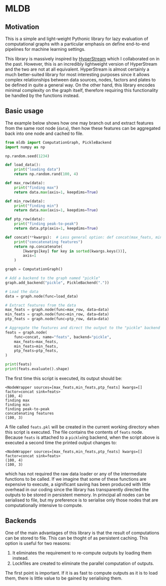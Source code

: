 # MLDB

## Motivation 

This is a simple and light-weight Pythonic library for lazy evaluation of computational graphs with a particular emphasis on define end-to-end pipelines for machine learning settings. 

This library is massively inspired by [HyperStream](https://github.com/IRC-SPHERE/HyperStream) which I collaborated on in the past. However, this is an incredibly lightweight version of HyperStream and the two are not at all equivalent. HyperStream is almost certainly a much better-suited library for most interesting purposes since it allows complex relationships between data sources, nodes, factors and plates to be defined in quite a general way. On the other hand, this library encodes minimal complexity on the graph itself, therefore requiring this functionality be handled by the functions instead.  

## Basic usage

The example below shows how one may branch out and extract features from the same root node (`data`), then how these features can be aggregated back into one node and cached to file. 

```python
from mldb import ComputationGraph, PickleBackend
import numpy as np 

np.random.seed(1234)

def load_data(): 
    print("loading data")
    return np.random.rand(100, 4)

def max_row(data): 
    print("finding max")
    return data.max(axis=1, keepdims=True)

def min_row(data): 
    print("finding min")
    return data.max(axis=1, keepdims=True)

def ptp_row(data): 
    print("finding peak-to-peak")
    return data.ptp(axis=1, keepdims=True)

def concat(**kwargs):  # Less general option: def concat(max_feats, min_feats, ptp_feats): ...
    print("concatenating features")
    return np.concatenate(
        [kwargs[key] for key in sorted(kwargs.keys())], 
        axis=1
    )

graph = ComputationGraph()

# Add a backend to the graph named "pickle"
graph.add_backend("pickle", PickleBackend("."))

# Load the data
data = graph.node(func=load_data)

# Extract features from the data
max_feats = graph.node(func=max_row, data=data)
min_feats = graph.node(func=min_row, data=data)
ptp_feats = graph.node(func=ptp_row, data=data)

# Aggregate the features and direct the output to the "pickle" backend
feats = graph.node(
    func=concat, name="feats", backend="pickle",
    max_feats=max_feats, 
    min_feats=min_feats, 
    ptp_feats=ptp_feats, 
)

print(feats) 
print(feats.evaluate().shape)  
```

The first time this script is executed, its output should be:

```
<NodeWrapper sources=[max_feats,min_feats,ptp_feats] kwargs=[] factor=concat sink=feats>
(100, 4)
finding max
finding min
finding peak-to-peak
concatenating features
(100, 3)
```

A file called `feats.pkl` will be created in the current working directory when this script is executed. The file contains the contents of `feats` node. Because `feats` is attached to a `pickle`ing backend, when the script above is executed a second time the printed output changes to: 

```
<NodeWrapper sources=[max_feats,min_feats,ptp_feats] kwargs=[] factor=concat sink=feats>
(100, 4)
(100, 3)
```

which has not required the raw data loader or any of the intermediate functions to be called. If we imagine that some of these functions are expensive to execute, a significant saving has been produced with little overhead in our coding since the library has transparently directed the outputs to be stored in persistent memory. In principal all nodes can be serialised to file, but my preference is to serialise only those nodes that are computationally intensive to compute. 

## Backends

One of the main advantages of this library is that the result of computations can be stored to file. This can be thoght of as persistent caching. This option is useful for two reasons: 

1. It eliminates the requirement to re-compute outputs by loading them instead.  
2. Lockfiles are created to eliminate the parallel computation of outputs. 

The first point is important. If it is as fast to compute outputs as it is to load them, there is little value to be gained by serialising them.
